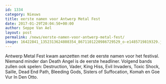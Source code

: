 ```yaml
---
id: 1334
category: Nieuws
title: eerste namen voor Antwerp Metal Fest
date: 2017-01-29T20:04:50+00:00
author: Seppe Van Ael
layout: post
permalink: /news/eerste-namen-voor-antwerp-metal-fest/
image: 16422841_1352313624808354_8671101220986729529_o-e1485719819329.jpg
---
```

Antwerp Metal Fest kwam aanzetten met de eerste namen voor het festival. Niemand minder dan Death Angel is de eerste headliner. Volgend bands zullen ook spelen: Destruction, Vader, King Hiss, Evil Invaders, Toxic Shock, Saille, Dead End Path, Bleeding Gods, Sisters of Suffocation, Komah en Goe Vur In Den Otto.
